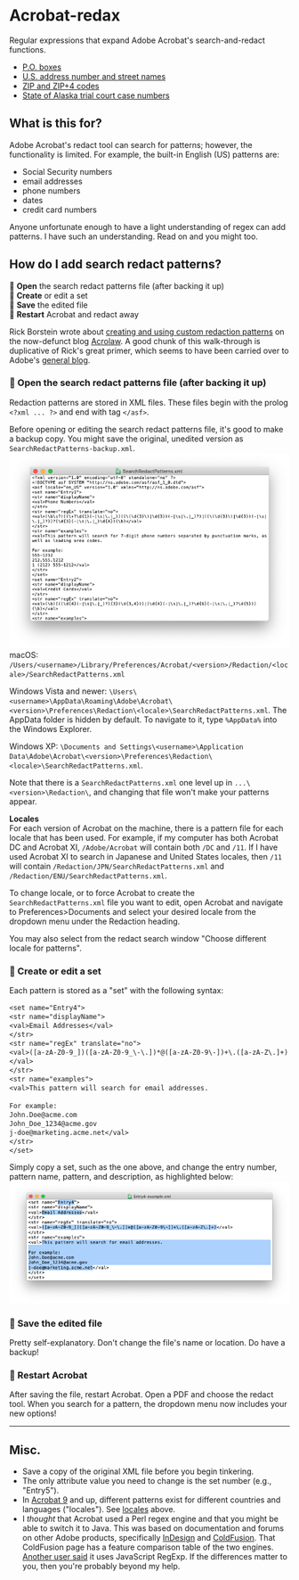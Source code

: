 # Acrobat-redax
Regular expressions that expand Adobe Acrobat's search-and-redact functions.

- [P.O. boxes](/patterns/po-boxes.xml)
- [U.S. address number and street names](/patterns/US-street-addresses.xml)
- [ZIP and ZIP+4 codes](/patterns/ZIP-Codes.xml)
- [State of Alaska trial court case numbers](/patterns/Alaska-trial-court-case-numbers.xml)

## What is this for?
Adobe Acrobat's redact tool can search for patterns; however, the functionality is limited. For example, the built-in English (US) patterns are:
- Social Security numbers
- email addresses
- phone numbers
- dates
- credit card numbers

Anyone unfortunate enough to have a light understanding of regex can add patterns. I have such an understanding. Read on and you might too.

## How do I add search redact patterns?
📂 **Open** the search redact patterns file (after backing it up)  
📝 **Create** or edit a set  
💾 **Save** the edited file  
🔏 **Restart** Acrobat and redact away  

Rick Borstein wrote about [creating and using custom redaction patterns](https://blogs.adobe.com/acrolaw/2011/05/creating_and_using_custom_redact/) on the now-defunct blog [Acrolaw](https://blogs.adobe.com/acrolaw/). A good chunk of this walk-through is duplicative of Rick's great primer, which seems to have been carried over to Adobe's [general blog](https://blog.adobe.com/en/publish/2011/05/11/creating-and-using-custom-redact).

### 📂 Open the search redact patterns file (after backing it up)
Redaction patterns are stored in XML files. These files begin with the prolog `<?xml ... ?>` and end with tag `</asf>`.

Before opening or editing the search redact patterns file, it's good to make a backup copy. You might save the original, unedited version as `SearchRedactPatterns-backup.xml`.
![screenshot of the beginning of SearchRedactPatterns.xml](images/SearchRedactPatterns-example.png)
macOS:
`/Users/<username>/Library/Preferences/Acrobat/<version>/Redaction/<locale>/SearchRedactPatterns.xml`

Windows Vista and newer:
`\Users\<username>\AppData\Roaming\Adobe\Acrobat\<version>\Preferences\Redaction\<locale>\SearchRedactPatterns.xml`. The AppData folder is hidden by default. To navigate to it, type `%AppData%` into the Windows Explorer.

Windows XP:
`\Documents and Settings\<username>\Application Data\Adobe\Acrobat\<version>\Preferences\Redaction\<locale>\SearchRedactPatterns.xml`.

Note that there is a `SearchRedactPatterns.xml` one level up in `...\<version>\Redaction\`, and changing that file won't make your patterns appear.

**Locales**  
For each version of Acrobat on the machine, there is a pattern file for each locale that has been used. For example, if my computer has both Acrobat DC and Acrobat XI, `/Adobe/Acrobat` will contain both `/DC` and `/11`. If I have used Acrobat XI to search in Japanese and United States locales, then ``/11`` will contain  `/Redaction/JPN/SearchRedactPatterns.xml` and `/Redaction/ENU/SearchRedactPatterns.xml`.

To change locale, or to force Acrobat to create the `SearchRedactPatterns.xml` file you want to edit, open Acrobat and navigate to Preferences>Documents and select your desired locale from the dropdown menu under the Redaction heading.

You may also select from the redact search window "Choose different locale for patterns".

### 📝 Create or edit a set
Each pattern is stored as a "set" with the following syntax:
```
<set name="Entry4">
<str name="displayName">
<val>Email Addresses</val>
</str>
<str name="regEx" translate="no">
<val>([a-zA-Z0-9_])([a-zA-Z0-9_\-\.])*@([a-zA-Z0-9\-])+\.([a-zA-Z\.]+)</val>
</str>
<str name="examples">
<val>This pattern will search for email addresses.

For example:
John.Doe@acme.com
John_Doe_1234@acme.gov
j-doe@marketing.acme.net</val>
</str>
</set>
```

Simply copy a set, such as the one above, and change the entry number, pattern name, pattern, and description, as highlighted below:
![screenshot example highlighting the entry number, pattern name, pattern, and description](images/Entry4-example.png)

### 💾 Save the edited file
Pretty self-explanatory. Don't change the file's name or location. Do have a backup!

### 🔏 Restart Acrobat
After saving the file, restart Acrobat. Open a PDF and choose the redact tool. When you search for a pattern, the dropdown menu now includes your new options!

---
## Misc.
- Save a copy of the original XML file before you begin tinkering.
- The only attribute value you need to change is the set number (e.g., "Entry5").
- In [Acrobat 9](https://helpx.adobe.com/archive/acrobat/acrobat-9-troubleshooting.pdf) and up, different patterns exist for different countries and languages ("locales"). See [locales](#-open-the-search-redact-patterns-file-after-backing-it-up) above.
- I *thought* that Acrobat used a Perl regex engine and that you might be able to switch it to Java. This was based on documentation and forums on other Adobe products, specifically [InDesign](https://community.adobe.com/t5/indesign/grep-what-is-the-base-syntax-of-indesign-grep/td-p/10321905) and [ColdFusion](https://helpx.adobe.com/coldfusion/developing-applications/the-cfml-programming-language/using-regular-expressions-in-functions/regular-expression-syntax.html). That ColdFusion page has a feature comparison table of the two engines. [Another user said](https://community.adobe.com/t5/acrobat-discussions/custom-redaction-patterns-inconsistent-in-acrobat-pro-dc-what-quot-flavor-quot-regex-to-use/m-p/12501342) it uses JavaScript RegExp. If the differences matter to you, then you're probably beyond my help.
